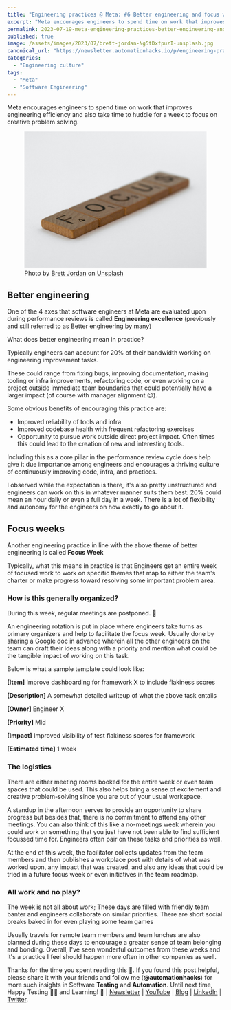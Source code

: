 ```yaml
---
title: "Engineering practices @ Meta: #6 Better engineering and focus weeks"
excerpt: "Meta encourages engineers to spend time on work that improves engineering efficiency and also take time to huddle for a week to focus on creative problem solving."
permalink: 2023-07-19-meta-engineering-practices-better-engineering-and-focus-weeks
published: true
image: /assets/images/2023/07/brett-jordan-Ng5tDxfpuzI-unsplash.jpg
canonical_url: "https://newsletter.automationhacks.io/p/engineering-practices-meta-6-better"
categories:
  - "Engineering culture"
tags:
  - "Meta"
  - "Software Engineering"
---
```


Meta encourages engineers to spend time on work that improves engineering efficiency and also take time to huddle for a week to focus on creative problem solving.

<figure class="image">
    <img src="assets/images/2023/07/brett-jordan-Ng5tDxfpuzI-unsplash.jpg" alt="The word focus written on a set of wooden logs">
    <figcaption> Photo by <a href="https://unsplash.com/@brett_jordan?utm_source=unsplash&utm_medium=referral&utm_content=creditCopyText"> Brett Jordan</a> on <a href="https://unsplash.com/photos/Ng5tDxfpuzI?utm_source=unsplash&utm_medium=referral&utm_content=creditCopyText">Unsplash</a>
    </figcaption>
</figure>

## Better engineering

One of the 4 axes that software engineers at Meta are evaluated upon during performance reviews is called **Engineering excellence** (previously and still referred to as Better engineering by many)

What does better engineering mean in practice?

Typically engineers can account for 20% of their bandwidth working on engineering improvement tasks.

These could range from fixing bugs, improving documentation, making tooling or infra improvements, refactoring code, or even working on a project outside immediate team boundaries that could potentially have a larger impact (of course with manager alignment 😉).

Some obvious benefits of encouraging this practice are:

- Improved reliability of tools and infra
- Improved codebase health with frequent refactoring exercises
- Opportunity to pursue work outside direct project impact. Often times this could lead to the creation of new and interesting tools.

Including this as a core pillar in the performance review cycle does help give it due importance among engineers and encourages a thriving culture of continuously improving code, infra, and practices.

I observed while the expectation is there, it's also pretty unstructured and engineers can work on this in whatever manner suits them best. 20% could mean an hour daily or even a full day in a week. There is a lot of flexibility and autonomy for the engineers on how exactly to go about it.

## Focus weeks

Another engineering practice in line with the above theme of better engineering is called **Focus Week**

Typically, what this means in practice is that Engineers get an entire week of focused work to work on specific themes that map to either the team's charter or make progress toward resolving some important problem area.

### How is this generally organized?

During this week, regular meetings are postponed. 🙌

An engineering rotation is put in place where engineers take turns as primary organizers and help to facilitate the focus week. Usually done by sharing a Google doc in advance wherein all the other engineers on the team can draft their ideas along with a priority and mention what could be the tangible impact of working on this task.

Below is what a sample template could look like:

**[Item]** Improve dashboarding for framework X to include flakiness scores

**[Description]** A somewhat detailed writeup of what the above task entails

**[Owner]** Engineer X

**[Priority]** Mid

**[Impact]** Improved visibility of test flakiness scores for framework

**[Estimated time]** 1 week

### The logistics

There are either meeting rooms booked for the entire week or even team spaces that could be used. This also helps bring a sense of excitement and creative problem-solving since you are out of your usual workspace.

A standup in the afternoon serves to provide an opportunity to share progress but besides that, there is no commitment to attend any other meetings. You can also think of this like a no-meetings week wherein you could work on something that you just have not been able to find sufficient focussed time for. Engineers often pair on these tasks and priorities as well.

At the end of this week, the facilitator collects updates from the team members and then publishes a workplace post with details of what was worked upon, any impact that was created, and also any ideas that could be tried in a future focus week or even initiatives in the team roadmap.

### All work and no play?

The week is not all about work; These days are filled with friendly team banter and engineers collaborate on similar priorities. There are short social breaks baked in for even playing some team games

Usually travels for remote team members and team lunches are also planned during these days to encourage a greater sense of team belonging and bonding. Overall, I've seen wonderful outcomes from these weeks and it's a practice I feel should happen more often in other companies as well.

Thanks for the time you spent reading this 🙌. If you found this post helpful, please share it with your friends and follow me (**@automationhacks**) for more such insights in Software **Testing** and **Automation**. Until next time, Happy Testing 🕵🏻 and Learning! 🌱 | [Newsletter](https://newsletter.automationhacks.io/) | [YouTube](https://www.youtube.com/@automationhacks) | [Blog](https://automationhacks.io/) | [LinkedIn](https://www.linkedin.com/in/automationhacks/) | [Twitter](https://twitter.com/automationhacks).
